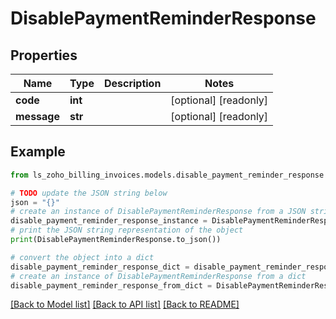 # DisablePaymentReminderResponse


## Properties

Name | Type | Description | Notes
------------ | ------------- | ------------- | -------------
**code** | **int** |  | [optional] [readonly] 
**message** | **str** |  | [optional] [readonly] 

## Example

```python
from ls_zoho_billing_invoices.models.disable_payment_reminder_response import DisablePaymentReminderResponse

# TODO update the JSON string below
json = "{}"
# create an instance of DisablePaymentReminderResponse from a JSON string
disable_payment_reminder_response_instance = DisablePaymentReminderResponse.from_json(json)
# print the JSON string representation of the object
print(DisablePaymentReminderResponse.to_json())

# convert the object into a dict
disable_payment_reminder_response_dict = disable_payment_reminder_response_instance.to_dict()
# create an instance of DisablePaymentReminderResponse from a dict
disable_payment_reminder_response_from_dict = DisablePaymentReminderResponse.from_dict(disable_payment_reminder_response_dict)
```
[[Back to Model list]](../README.md#documentation-for-models) [[Back to API list]](../README.md#documentation-for-api-endpoints) [[Back to README]](../README.md)


